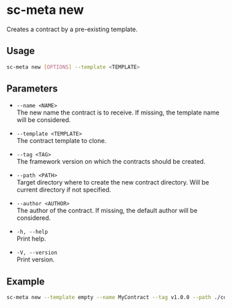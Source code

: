 # sc-meta new

Creates a contract by a pre-existing template.

## Usage

```bash
sc-meta new [OPTIONS] --template <TEMPLATE>
```

## Parameters

- `--name <NAME>`  
  The new name the contract is to receive. If missing, the template name will be considered.

- `--template <TEMPLATE>`  
  The contract template to clone.

- `--tag <TAG>`  
  The framework version on which the contracts should be created.

- `--path <PATH>`  
  Target directory where to create the new contract directory. Will be current directory if not specified.

- `--author <AUTHOR>`  
  The author of the contract. If missing, the default author will be considered.

- `-h, --help`  
  Print help.

- `-V, --version`  
  Print version.

## Example

```bash
sc-meta new --template empty --name MyContract --tag v1.0.0 --path ./contracts --author "Alice"
